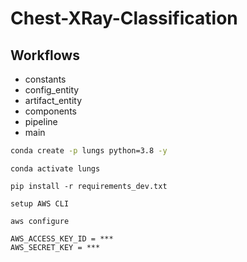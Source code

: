 # Chest-XRay-Classification

## Workflows
- constants
- config_entity
- artifact_entity
- components
- pipeline
- main

``` bash 
conda create -p lungs python=3.8 -y
```

``` 
conda activate lungs
```

```
pip install -r requirements_dev.txt
```

```
setup AWS CLI
```

```
aws configure
```

```
AWS_ACCESS_KEY_ID = ***
AWS_SECRET_KEY = ***
```


